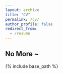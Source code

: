 ```yaml
---
layout: archive
title: "CV"
permalink: /cv/
author_profile: false
redirect_from:
  - /resume
---
```

## No More ~
<!--<embed src="https://github.com/Chrisa142857/Chrisa142857.github.io/blob/293786f0fafaf79812a6d8d550477bfbfe0e2ebb/files/ziquanwei_cv.pdf" width="500" height="375" type="application/pdf">!-->

<!--<embed src="/files/*.pdf" width="100%" height="auto" type="application/pdf">

<!--<script src="//mozilla.github.io/pdf.js/build/pdf.mjs" type="module"></script>

<script type="module">
  var url = 'https://raw.githubusercontent.com/Chrisa142857/Chrisa142857.github.io/main/files/ziquanwei_cv.pdf';

  var { pdfjsLib } = globalThis;

  pdfjsLib.GlobalWorkerOptions.workerSrc = '//mozilla.github.io/pdf.js/build/pdf.worker.mjs';

  var loadingTask = pdfjsLib.getDocument(url);
  loadingTask.promise.then(function(pdf) {
    console.log('PDF loaded');

    var pageNumber = 1;
    pdf.getPage(pageNumber).then(function(page) {
      console.log('Page loaded');

      var scale = 1.5;
      var viewport = page.getViewport({scale: scale});

      var canvas = document.getElementById('the-canvas');
      var context = canvas.getContext('2d');
      canvas.height = viewport.height;
      canvas.width = viewport.width;

      var renderContext = {
        canvasContext: context,
        viewport: viewport
      };
      var renderTask = page.render(renderContext);
      renderTask.promise.then(function () {
        console.log('Page rendered');
      });
    });
  }, function (reason) {
    console.error(reason);
  });
</script>!-->

<canvas id="the-canvas"></canvas>


{% include base_path %}

